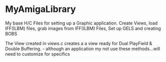 # MyAmigaLibrary
My base H/C Files for setting up a Graphic application.  Create Views, load IFF(ILBM) files, grab images from IFF(ILBM) Files, Set up GELS and creating BOBS

The View created in views.c creates a a view ready for Dual PlayField & Double Buffering. - although an application my not use these methods...will need to customize for specifics
